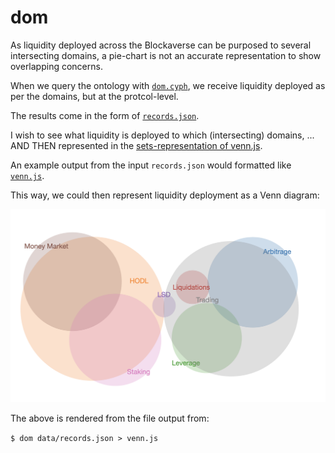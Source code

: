 # dom

As liquidity deployed across the Blockaverse can be purposed to several
intersecting domains, a pie-chart is not an accurate representation to show
overlapping concerns.

When we query the ontology with [`dom.cyph`](cypher/dom.cyph), we receive
liquidity deployed as per the domains, but at the protcol-level.

The results come in the form of [`records.json`](data/records.json).

I wish to see what liquidity is deployed to which (intersecting) domains, ...
AND THEN represented in the
[sets-representation of venn.js](https://github.com/benfred/venn.js).

An example output from the input `records.json` would formatted like
[`venn.js`](data/venn.js).

This way, we could then represent liquidity deployment as a Venn diagram:

![Deployed Liquidity across the Blockaverse](imgs/liquidity.png)

The above is rendered from the file output from:

`$ dom data/records.json > venn.js`
